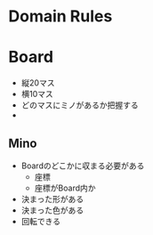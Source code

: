 # Domain Rules

# Board

- 縦20マス
- 横10マス
- どのマスにミノがあるか把握する
- 

## Mino

- Boardのどこかに収まる必要がある
  - 座標
  - 座標がBoard内か
- 決まった形がある
- 決まった色がある
- 回転できる

